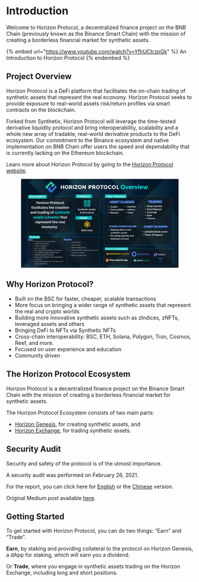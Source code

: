 # Introduction

Welcome to Horizon Protocol, a decentralized finance project on the BNB Chain (previously known as the Binance Smart Chain) with the mission of creating a borderless financial market for synthetic assets.

{% embed url="https://www.youtube.com/watch?v=YfhUCtrzpGk" %}
An Introduction to Horizon Protocol
{% endembed %}

## Project Overview

Horizon Protocol is a DeFi platform that facilitates the on-chain trading of synthetic assets that represent the real economy. Horizon Protocol seeks to provide exposure to real-world assets risk/return profiles via smart contracts on the blockchain.

Forked from Synthetix, Horizon Protocol will leverage the time-tested derivative liquidity protocol and bring interoperability, scalability and a whole new array of tradable, real-world derivative products to the DeFi ecosystem. Our commitment to the Binance ecosystem and native implementation on BNB Chain offer users the speed and dependability that is currently lacking on the Ethereum blockchain.

Learn more about Horizon Protocol by going to the [Horizon Protocol website](https://horizonprotocol.com/).

<figure><img src="../../.gitbook/assets/Horizon Protocol Overview.png" alt=""><figcaption></figcaption></figure>

## Why Horizon Protocol?

* Built on the BSC for faster, cheaper, scalable transactions
* More focus on bringing a wider range of synthetic assets that represent the real and crypto worlds
* Building more innovative synthetic assets such as zIndices, zNFTs, leveraged assets and others
* Bringing DeFi to NFTs via Synthetic NFTs
* Cross-chain interoperability: BSC, ETH, Solana, Polygon, Tron, Cosmos, Reef, and more.
* Focused on user experience and education
* Community driven

## The Horizon Protocol Ecosystem

Horizon Protocol is a decentralized finance project on the Binance Smart Chain with the mission of creating a borderless financial market for synthetic assets.

The Horizon Protocol Ecosystem consists of two main parts:

* [Horizon Genesis](../../horizon-genesis/introduction.md), for creating synthetic assets, and
* [Horizon Exchange](../../horizon-exchange/introduction.md), for trading synthetic assets.

## Security Audit

Security and safety of the protocol is of the utmost importance.

A security audit was performed on February 26, 2021.

For the report, you can click here for [English](https://static.horizonprotocol.com/Horizon-Protocol-Smart-Contract-Audit-Report.pdf) or the [Chinese](https://static.horizonprotocol.com/Horizon%20Protocol%20%E6%99%BA%E8%83%BD%E5%90%88%E7%BA%A6%E5%AE%A1%E8%AE%A1%E6%8A%A5%E5%91%8A.pdf) version.

Original Medium post available [here](https://horizonprotocol.medium.com/horizon-security-audit-f4cc820de090).

## Getting Started

To get started with Horizon Protocol, you can do two things: “Earn” and “Trade”.

**Earn**, by staking and providing collateral to the protocol on Horizon Genesis, a dApp for staking, which will earn you a dividend.

Or **Trade**, where you engage in synthetic assets trading on the Horizon Exchange, including long and short positions.
